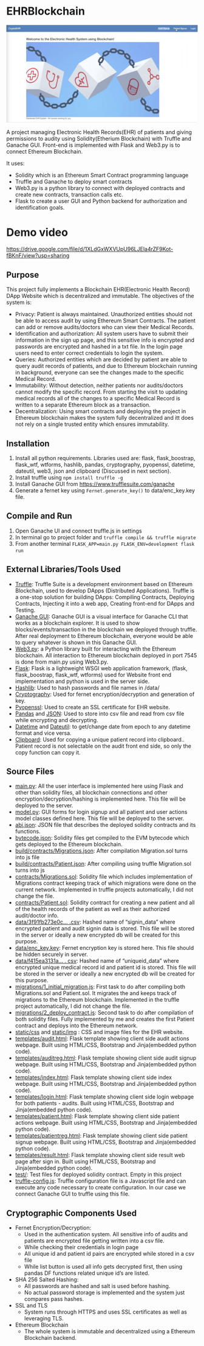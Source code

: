 # EHRBlockchain

![GitHub index](/images/index.png)

A project managing Electronic Health Records(EHR) of patients and giving permissions to audity using Solidity(Etherium Blockchain) with Truffle and Ganache GUI. Front-end is implemented with Flask and Web3.py is to connect Ethereum Blockchain.

It uses:
* Solidity which is an Ethereum Smart Contract programming language
* Truffle and Ganache to deploy smart contracts
* Web3.py is a python library to connect with deployed contracts and create new contracts, transaction calls etc.
* Flask to create a user GUI and Python backend for authorization and identification goals.

# Demo video

https://drive.google.com/file/d/1XLdGxWXVUpU96LJEla4rZF9Kot-fBKnF/view?usp=sharing

## Purpose

This project fully implements a Blockchain EHR(Electronic Health Record) DApp Website which is decentralized and immutable. The objectives of the system is:
- Privacy: Patient is always maintained. Unauthorized entities should not be able to access audit by using Ethereum Smart Contracts. The patient can add or remove audits/doctors who can view their Medical Records.
- Identification and authorization: All system users have to submit their information in the sign up page, and this sensitive info is encrypted and passwords are encrypted and hashed in a txt file. In the login page users need to enter correct credentials to login the system.
- Queries: Authorized entities which are decided by patient are able to query audit records of patients, and due to Ethereum blockchain running in background, everyone can see the changes made to the specific Medical Record.
- Immutability: Without detection, neither patients nor audits/doctors cannot modify the specific record. From starting the visit to updating medical records all of the changes to a specific Medical Record is written to a separate Ethereum block as a transaction. 
- Decentralization: Using smart contracts and deploying the project in Ethereum blockchain makes the system fully decentralized and itt does not  rely on a single trusted entity which ensures immutability.

## Installation

1. Install all python requirements. Libraries used are: flask, flask_boostrap, flask_wtf, wtforms, hashlib, pandas, cryptography, pyopenssl, datetime, dateutil, web3, json and clipboard (Discussed in next section). 
3. Install truffle using ```npm install truffle -g```
4. Install Ganache GUI from https://www.trufflesuite.com/ganache
5. Generate a fernet key using ```Fernet.generate_key()``` to data/enc_key.key file.

## Compile and Run

1. Open Ganache UI and connect truffle.js in settings
2. In terminal go to project folder and ```truffle compile && truffle migrate```
3. From another terminal ```FLASK_APP=main.py FLASK_ENV=development flask run```

## External Libraries/Tools Used

* [Truffle](https://github.com/trufflesuite/truffle#:~:text=Truffle%20is%20a%20development%20environment,linking%2C%20deployment%20and%20binary%20management): Truffle Suite is a development environment based on Ethereum Blockchain, used to develop DApps (Distributed Applications). Truffle is a one-stop solution for building DApps: Compiling Contracts, Deploying Contracts, Injecting it into a web app, Creating front-end for DApps and Testing.
* [Ganache GUI](https://www.trufflesuite.com/ganache): Ganache GUI is a visual interface for Ganache CLI that works as a blockchain explorer. It is used to show blocks/events/transaction in the blockchain we deployed through truffle. After real deployment to Ethereum blockchain, everyone would be able to query whatever is shown in this Ganache GUI.
* [Web3.py](https://web3py.readthedocs.io/en/stable/): a Python library built for interacting with the Ethereum blockchain. All interaction to Ethereum blockchain deployed in port 7545 is done from main.py using Web3.py.
* [Flask](https://github.com/pallets/flask):  Flask is a lightweight WSGI web application framework, (flask, flask_boostrap, flask_wtf, wtforms) used for Website front end implementation and python is used in the server side.
* [Hashlib](https://docs.python.org/3/library/hashlib.html): Used to hash passwords and file names in /data/
* [Cryptography](https://pypi.org/project/cryptography/): Used for fernet encryption/decryption and generation of key.
* [Pyopenssl](https://pypi.org/project/pyOpenSSL/): Used to create an SSL certificate for EHR website.
* [Pandas](https://pandas.pydata.org/) and [JSON](https://docs.python.org/3/library/json.html): Used to store into csv file and read from csv file while encrypting and decrypting.
* [Datetime](https://docs.python.org/3/library/datetime.html) and [Dateutil](https://dateutil.readthedocs.io/en/stable/): to get/change date from epoch to any datetime format and vice versa.
* [Clipboard](https://pypi.org/project/clipboard/): Used for copying a unique patient record into clipboard.. Patient record is not selectable on the audit front end side, so only the copy function can copy it.

## Source Files

* [main.py](https://github.com/cumbul/EHRBlockchain/blob/main/main.py): All the user interface is implemented here using Flask and other than solidity files, all blockchain connections and other encryption/decryption/hashing is implemented here. This file will be deployed to the server.
* [model.py](https://github.com/cumbul/EHRBlockchain/blob/main/model.py): GUI forms for login signup and all patient and user actions model classes defined here. This file will be deployed to the server.
* [abi.json](https://github.com/cumbul/EHRBlockchain/blob/main/abi.json): JSON file that describes the deployed solidity contracts and its functions.
* [bytecode.json](https://github.com/cumbul/EHRBlockchain/blob/main/bytecode.json): Solidity files get compiled to the EVM bytecode which gets deployed to the Ethereum blockchain.
* [build/contracts/Migrations.json](https://github.com/cumbul/EHRBlockchain/blob/main/build/contracts/Migrations.json): After compilation Migration.sol turns into js file
* [build/contracts/Patient.json](https://github.com/cumbul/EHRBlockchain/blob/main/build/contracts/Patient.json): After compiling using truffle Migration.sol turns into js
* [contracts/Migrations.sol](https://github.com/cumbul/EHRBlockchain/blob/main/contracts/Migrations.sol): Solidity file which includes implementation of Migrations contract keeping track of which migrations were done on the current network. Implemented in truffle projects automatically, I did not change the file.
* [contracts/Patient.sol](https://github.com/cumbul/EHRBlockchain/blob/main/contracts/Patient.sol): Solidity contract for creating a new patient and all of the health records of the patient as well as their authorized audit/doctor info.
* [data/3f91fb273e0c… .csv](https://github.com/cumbul/EHRBlockchain/blob/main/data/3f91fb273e0cc5729c0e3c6379c3439c1369f987c29705146771707a.csv): Hashed name of “signin_data” where encrypted patient and audit signin data is stored. This file will be stored in the server or ideally a new encrypted db will be created for this purpose.
* [data/enc_key.key](https://github.com/cumbul/EHRBlockchain/blob/main/data/enc_key.key): Fernet encryption key is stored here. This file should be hidden securely in server.
* [data/f415ea3131a... . csv](http://f415ea3131a706b7d59e47c93b748932660f10d747cfa34f5868d469.csv): Hashed name of “uniqueid_data” where encrypted unique medical record id and patient id is stored. This file will be stored in the server or ideally a new encrypted db will be created for this purpose.
* [migrations/1_initial_migration.js](https://github.com/cumbul/EHRBlockchain/blob/main/migrations/1_initial_migration.js): First task to do after compiling both Migrations.sol and Patient.sol. It migrates the and keeps track of migrations to the Ethereum blockchain. Implemented in the truffle project automatically, I did not change the file.
* [migrations/2_deploy_contract.js](https://github.com/cumbul/EHRBlockchain/blob/main/migrations/2_deploy_contract.js): Second task to do after compilation of both solidity files. Fully implemented by me and creates the first Patient contract and deploys into the Ethereum network.
* [static/css](https://github.com/cumbul/EHRBlockchain/tree/main/static/css) and [static/img](https://github.com/cumbul/EHRBlockchain/tree/main/static/img) : CSS and image files for the EHR website.
* [templates/audit.html](https://github.com/cumbul/EHRBlockchain/blob/main/templates/audit.html): Flask template showing client side audit actions webpage. Built using HTML/CSS, Bootstrap and Jinja(embedded python code).
* [templates/auditreg.html](https://github.com/cumbul/EHRBlockchain/blob/main/templates/auditreg.html): Flask template showing client side audit signup webpage. Built using HTML/CSS, Bootstrap and Jinja(embedded python code).
* [templates/index.html](https://github.com/cumbul/EHRBlockchain/blob/main/templates/index.html): Flask template showing client side index webpage. Built using HTML/CSS, Bootstrap and Jinja(embedded python code).
* [templates/login.html](https://github.com/cumbul/EHRBlockchain/blob/main/templates/login.html): Flask template showing client side login webpage for both patients - audits. Built using HTML/CSS, Bootstrap and Jinja(embedded python code).
* [templates/patient.html](https://github.com/cumbul/EHRBlockchain/blob/main/templates/patient.html): Flask template showing client side patient actions webpage. Built using HTML/CSS, Bootstrap and Jinja(embedded python code).
* [templates/patientreg.html](https://github.com/cumbul/EHRBlockchain/blob/main/templates/patientreg.html): Flask template showing client side patient signup webpage. Built using HTML/CSS, Bootstrap and Jinja(embedded python code).
* [templates/result.html](https://github.com/cumbul/EHRBlockchain/blob/main/templates/result.html): Flask template showing client side result web page after sign in. Built using HTML/CSS, Bootstrap and Jinja(embedded python code).
* [test/](https://github.com/cumbul/EHRBlockchain/tree/main/test): Test files for deployed solidity contract. Empty in this project
* [truffle-config.js](https://github.com/cumbul/EHRBlockchain/blob/main/truffle-config.js):  Truffle configuration file is a Javascript file and can execute any code necessary to create configuration. In our case we connect Ganache GUI to truffle using this file.

## Cryptographic Components Used
* Fernet Encryption/Decryption:
  - Used in the authentication system. All sensitive info of audits and patients are encrypted file getting written into a csv file. 
  - While checking their credentials in login page
  - All unique id and patient id pairs are encrypted while stored in a csv file
  - While list button is used all info gets decrypted first, then using pandas DF functions related unique id’s are listed.
* SHA 256 Salted Hashing:
  - All passwords are hashed and salt is used before hashing.
  - No actual password storage is implemented and the system just compares pass hashes.
* SSL and TLS
  - System runs through HTTPS and uses SSL certificates as well as leveraging TLS.
* Ethereum Blockchain
  - The whole system is immutable and decentralized using a Ethereum Blockchain backend.


